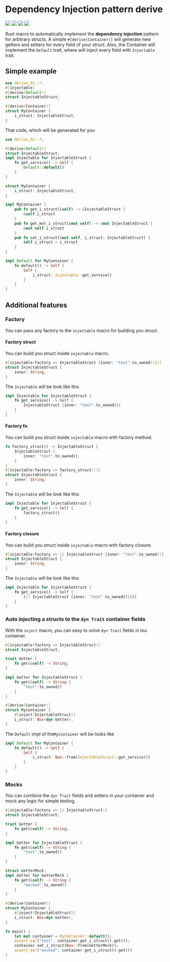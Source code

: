 # Dependency Injection pattern derive
[![](https://github.com/Mnwa/derive_di/workflows/build/badge.svg?branch=master)](https://github.com/Mnwa/derive_di/actions?query=workflow%3Abuild)
[![](https://docs.rs/derive_di/badge.svg)](https://docs.rs/derive_di/)
[![](https://img.shields.io/crates/v/derive_di.svg)](https://crates.io/crates/derive_di)
[![](https://img.shields.io/crates/d/derive_di.svg)](https://crates.io/crates/derive_di)

Rust macro to automatically implement the **dependency injection** pattern for arbitrary structs.
A simple `#[derive(Container)]` will generate new getters and setters for every field of your struct.
Also, the Container will implement the `Default` trait, where will inject every field with `Injectable` trait.

## Simple example
```rust
use derive_di::*;
#[injectable]
#[derive(Default)]
struct InjectableStruct;

#[derive(Container)]
struct MyContainer {
    i_struct: InjectableStruct,
}
```

That code, which will be generated for you

```rust
use derive_di::*;

#[derive(Default)]
struct InjectableStruct;
impl Injectable for InjectableStruct {
    fn get_service() -> Self {
        Default::default()
    }
}

struct MyContainer {
    i_struct: InjectableStruct,
}

impl MyContainer {
    pub fn get_i_struct(&self) -> &InjectableStruct {
        &self.i_struct
    }
    pub fn get_mut_i_struct(&mut self) -> &mut InjectableStruct {
        &mut self.i_struct
    }
    pub fn set_i_struct(&mut self, i_struct: InjectableStruct) {
        self.i_struct = i_struct
    }
}

impl Default for MyContainer {
    fn default() -> Self {
        Self {
            i_struct: Injectable::get_service()
        }
    }
}
```

## Additional features

### Factory
You can pass any factory to the `injectable` macro for building you struct.

#### Factory struct
You can build you struct inside `injectable` macro.
```rust
#[injectable(factory => InjectableStruct {inner: "test".to_owned()})]
struct InjectableStruct {
    inner: String,
}
```
The `Injectable` will be look like this
```rust
impl Injectable for InjectableStruct {
    fn get_service() -> Self {
        InjectableStruct {inner: "test".to_owned()}
    }
}
```

#### Factory fn
You can build you struct inside `injectable` macro with factory method.
```rust
fn factory_struct() -> InjectableStruct {
    InjectableStruct {
        inner: "test".to_owned(),
    }
}
#[injectable(factory => factory_struct())]
struct InjectableStruct {
    inner: String,
}
```
The `Injectable` will be look like this
```rust
impl Injectable for InjectableStruct {
    fn get_service() -> Self {
        factory_struct()
    }
}
```
#### Factory closure
You can build you struct inside `injectable` macro with factory closure.
```rust
#[injectable(factory => || InjectableStruct {inner: "test".to_owned()})]
struct InjectableStruct {
    inner: String,
}
```
The `Injectable` will be look like this
```rust
impl Injectable for InjectableStruct {
    fn get_service() -> Self {
        (|| InjectableStruct {inner: "test".to_owned()})()
    }
}
```

### Auto injecting a structs to the `dyn Trait` container fields
With the `inject` macro, you can easy to solve `dyn Trait` fields in tou container.
```rust
#[injectable(factory => InjectableStruct)]
struct InjectableStruct;

trait Getter {
    fn get(&self) -> String;
}

impl Getter for InjectableStruct {
    fn get(&self) -> String {
        "test".to_owned()
    }
}

#[derive(Container)]
struct MyContainer {
    #[inject(InjectableStruct)]
    i_struct: Box<dyn Getter>,
}
```
The `Default` impl of the`MyContainer` will be looks like

```rust
impl Default for MyContainer {
    fn default() -> Self {
        Self {
            i_struct: Box::from(InjectableStruct::get_service())
        }
    }
}
```

### Mocks
You can combine the `dyn Trait` fields and setters in your container
and mock any logic for simple testing.

```rust
#[injectable(factory => || InjectableStruct)]
struct InjectableStruct;

trait Getter {
    fn get(&self) -> String;
}

impl Getter for InjectableStruct {
    fn get(&self) -> String {
        "test".to_owned()
    }
}

struct GetterMock;
impl Getter for GetterMock {
    fn get(&self) -> String {
        "mocked".to_owned()
    }
}

#[derive(Container)]
struct MyContainer {
    #[inject(InjectableStruct)]
    i_struct: Box<dyn Getter>,
}

fn main() {      
    let mut container = MyContainer::default();
    assert_eq!("test", container.get_i_struct().get());
    container.set_i_struct(Box::from(GetterMock));
    assert_eq!("mocked", container.get_i_struct().get())
}
```
